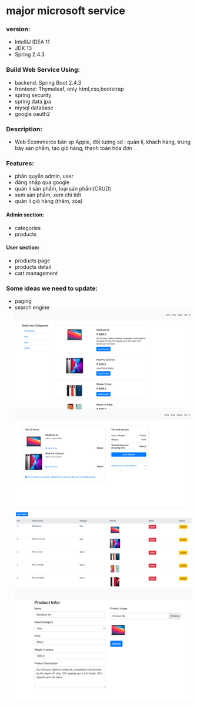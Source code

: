 # major microsoft service 
### version:
+ IntellIJ IDEA 11
+ JDK 13
+ Spring 2.4.3
### Build Web Service Using:
+ backend: Spring Boot 2.4.3
+ frontend: Thymeleaf, only html,css,bootstrap
+ spring security
+ spring data jpa
+ mysql database
+ google oauth2

### Description:
+ Web Ecommerce bán sp Apple, đối tượng sd : quản lí, khách hàng,
trưng bày sản phẩm, tạo giỏ hàng, thanh toán hóa đơn

### Features:
+ phân quyền admin, user
+ đăng nhập qua google 
+ quản lí sản phẩm, loại sản phẩm(CRUD)
+ xem sản phẩm, xem chi tiết
+ quản lí giỏ hàng (thêm, xóa)
#### Admin section:
+ categories
+ products
#### User section:
+ products page
+ products detail
+ cart management

### Some ideas we need to update:
+ paging
+ search engine
![This is an image](https://github.com/tocongtuyen/SPRING_WEB/blob/main/images/img1.png)
![This is an image](https://github.com/tocongtuyen/SPRING_WEB/blob/main/images/img2.png)
![This is an image](https://github.com/tocongtuyen/SPRING_WEB/blob/main/images/img3.png)
![This is an image](https://github.com/tocongtuyen/SPRING_WEB/blob/main/images/img4.png)
